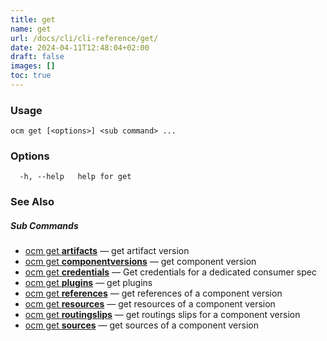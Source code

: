 ```yaml
---
title: get
name: get
url: /docs/cli/cli-reference/get/
date: 2024-04-11T12:48:04+02:00
draft: false
images: []
toc: true
---
```

### Usage

```
ocm get [<options>] <sub command> ...
```

### Options

```
  -h, --help   help for get
```

### See Also



##### Sub Commands

* [ocm get <b>artifacts</b>](/docs/cli/cli-reference/get/artifacts)	 &mdash; get artifact version
* [ocm get <b>componentversions</b>](/docs/cli/cli-reference/get/componentversions)	 &mdash; get component version
* [ocm get <b>credentials</b>](/docs/cli/cli-reference/get/credentials)	 &mdash; Get credentials for a dedicated consumer spec
* [ocm get <b>plugins</b>](/docs/cli/cli-reference/get/plugins)	 &mdash; get plugins
* [ocm get <b>references</b>](/docs/cli/cli-reference/get/references)	 &mdash; get references of a component version
* [ocm get <b>resources</b>](/docs/cli/cli-reference/get/resources)	 &mdash; get resources of a component version
* [ocm get <b>routingslips</b>](/docs/cli/cli-reference/get/routingslips)	 &mdash; get routings slips for a component version
* [ocm get <b>sources</b>](/docs/cli/cli-reference/get/sources)	 &mdash; get sources of a component version

